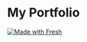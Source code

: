 # My Portfolio

[![Made with Fresh](https://fresh.deno.dev/fresh-badge.svg)](https://fresh.deno.dev)
